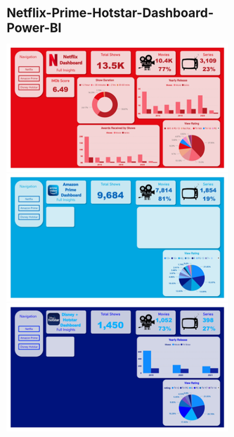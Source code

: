 # Netflix-Prime-Hotstar-Dashboard-Power-BI

<img src='Pics\1.jpg' class="center">
<img src='Pics\2.jpg' class="center">
<img src='Pics\3.jpg' class="center">


